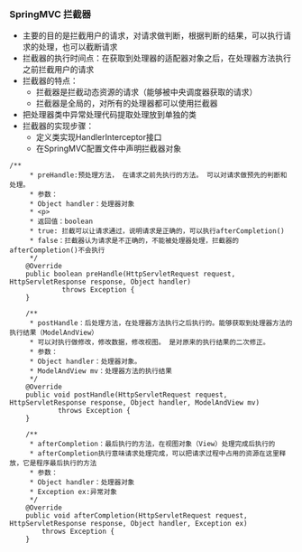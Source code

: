 ### SpringMVC 拦截器
* 主要的目的是拦截用户的请求，对请求做判断，根据判断的结果，可以执行请求的处理，也可以截断请求
* 拦截器的执行时间点：在获取到处理器的适配器对象之后，在处理器方法执行之前拦截用户的请求
* 拦截器的特点：
  * 拦截器是拦截动态资源的请求（能够被中央调度器获取的请求）
  * 拦截器是全局的，对所有的处理器都可以使用拦截器
* 把处理器类中异常处理代码提取处理放到单独的类
* 拦截器的实现步骤：
  * 定义类实现HandlerInterceptor接口
  * 在SpringMVC配置文件中声明拦截器对象
```
/**
     * preHandle:预处理方法， 在请求之前先执行的方法。 可以对请求做预先的判断和处理。
     * 参数：
     * Object handler：处理器对象
     * <p>
     * 返回值：boolean
     * true: 拦截可以让请求通过，说明请求是正确的，可以执行afterCompletion()
     * false：拦截器认为请求是不正确的，不能被处理器处理，拦截器的afterCompletion()不会执行
     */
    @Override
    public boolean preHandle(HttpServletRequest request, HttpServletResponse response, Object handler) 
             throws Exception {
    }

    /**
     * postHandle：后处理方法，在处理器方法执行之后执行的。能够获取到处理器方法的执行结果（ModelAndView）
     * 可以对执行做修改，修改数据，修改视图。 是对原来的执行结果的二次修正。
     * 参数：
     * Object handler：处理器对象。
     * ModelAndView mv：处理器方法的执行结果
     */
    @Override
    public void postHandle(HttpServletRequest request, HttpServletResponse response, Object handler, ModelAndView mv)
            throws Exception {
    }

    /**
     * afterCompletion：最后执行的方法，在视图对象（View）处理完成后执行的
     * afterCompletion执行意味请求处理完成，可以把请求过程中占用的资源在这里释放，它是程序最后执行的方法
     * 参数：
     * Object handler：处理器对象
     * Exception ex:异常对象
     */
    @Override
    public void afterCompletion(HttpServletRequest request, HttpServletResponse response, Object handler, Exception ex) 
        throws Exception {
    }
```